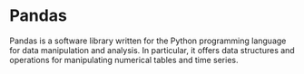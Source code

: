 # Pandas
Pandas is a software library written for the Python programming language for data manipulation and analysis. In particular, it offers data structures and operations for manipulating numerical tables and time series.

